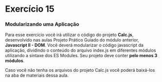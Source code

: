 # Exercício 15

### Modularizando uma Aplicação

Para esse exercício você irá utilizar o código do projeto **Calc.js**, desenvolvido nas aulas Projeto Prático Guiado do módulo anterior, **Javascript II - DOM**. Você deverá modularizar o código javascript da aplicação, dividindo o conteúdo do arquivo index.js em diferentes módulos utilizando a sintaxe dos ES Modules. Seu projeto deve conter **pelo menos 3 módulos**.

Caso você não tenha os arquivos do projeto Calc.js você poderá baixá-los na aba de materiais dessa aula.